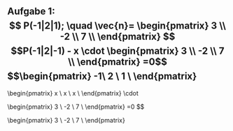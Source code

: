 Aufgabe 1:
$$
P(-1|2|1);
\quad 
\vec{n}= \begin{pmatrix}
3 \\
-2 \\
7 \\
\end{pmatrix}
$$
$$P(-1|2|-1) - x \cdot
\begin{pmatrix}
3 \\
-2 \\
7 \\
\end{pmatrix}
=0$$
$$\begin{pmatrix}
-1\\
2 \\
1 \\
\end{pmatrix} 
-

\begin{pmatrix}
x \\
x \\
x \\
\end{pmatrix}
\\cdot

\begin{pmatrix}
3 \\
-2 \\
7 \\
\end{pmatrix} =0
$$

\begin{pmatrix}
3 \\
-2 \\
7 \\
\end{pmatrix}

